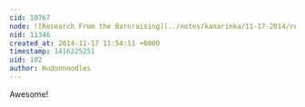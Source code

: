 ```yaml
---
cid: 10767
node: ![Research From the Barnraising](../notes/kanarinka/11-17-2014/research-from-the-barnraising)
nid: 11346
created_at: 2014-11-17 11:54:11 +0000
timestamp: 1416225251
uid: 102
author: Hudonnoodles
---
```


Awesome! 